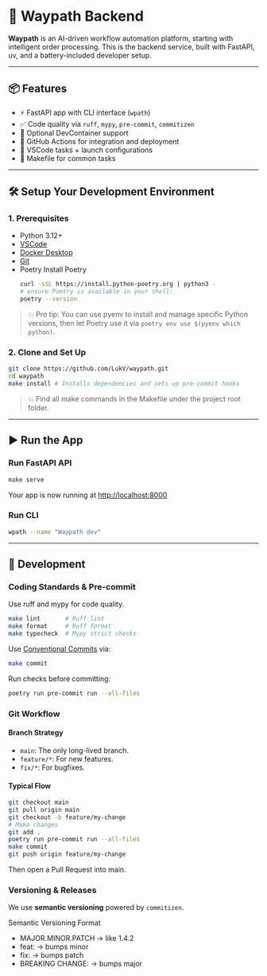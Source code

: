# 🚀 Waypath Backend

**Waypath** is an AI-driven workflow automation platform, starting with intelligent order processing. This is the backend service, built with FastAPI, uv, and a battery-included developer setup.

---

## 📦 Features

- ⚡ FastAPI app with CLI interface (`wpath`)
- ✅ Code quality via `ruff`, `mypy`, `pre-commit`, `commitizen`
- 🐳 Optional DevContainer support
- 🔁 GitHub Actions for integration and deployment
- 🧪 VSCode tasks + launch configurations
- 🧰 Makefile for common tasks

---

## 🛠️ Setup Your Development Environment

### 1. Prerequisites
- Python 3.12+
- [VSCode](https://code.visualstudio.com/)
- [Docker Desktop](https://www.docker.com/products/docker-desktop/)
- [Git](https://git-scm.com/)
- Poetry
  Install Poetry
  ```bash
  curl -sSL https://install.python-poetry.org | python3 -
  # ensure Poetry is available in your shell:
  poetry --version
  ```

> 💥 Pro tip: You can use pyenv to install and manage specific Python versions, then let Poetry use it via `poetry env use $(pyenv which python)`.

### 2. Clone and Set Up

```bash
git clone https://github.com/LukV/waypath.git
cd waypath
make install # Installs dependencies and sets up pre-commit hooks
```

> 💥 Find all make commands in the Makefile under the project root folder.

---

## ▶️ Run the App

### Run FastAPI API
```bash
make serve
```

Your app is now running at [http://localhost:8000](http://localhost:8000)

### Run CLI
```bash
wpath --name "Waypath dev"
```

---

## 🧪 Development

### Coding Standards & Pre-commit

Use ruff and mypy for code quality.

```bash
make lint       # Ruff lint
make format     # Ruff format
make typecheck  # Mypy strict checks
```

Use  [Conventional Commits](https://www.conventionalcommits.org/) via:

```bash
make commit
```

Run checks before committing:

```bash
poetry run pre-commit run --all-files
```

### Git Workflow

#### Branch Strategy
- `main`: The only long-lived branch.
- `feature/*`: For new features.
- `fix/*`: For bugfixes.

#### Typical Flow

```bash
git checkout main
git pull origin main
git checkout -b feature/my-change
# Make changes
git add .
poetry run pre-commit run --all-files
make commit
git push origin feature/my-change
```

Then open a Pull Request into main.

### Versioning & Releases

We use **semantic versioning** powered by `commitizen`.

Semantic Versioning Format
- MAJOR.MINOR.PATCH → like 1.4.2
- feat: → bumps minor
- fix: → bumps patch
- BREAKING CHANGE: → bumps major